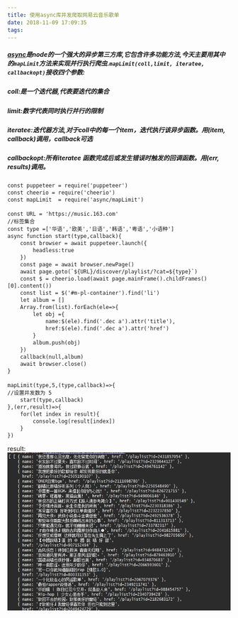```yaml
---
title: 使用async库并发爬取网易云音乐歌单
date: 2018-11-09 17:09:35
tags:
---
```


##### [async](https://github.com/caolan/async)是node的一个强大的异步第三方库,它包含许多功能方法,今天主要用其中的`mapLimit`方法来实现并行执行爬虫.`mapLimit(coll,limit, iteratee, callbackopt)`接收四个参数:
##### coll:是一个迭代器,代表要迭代的集合
##### limit:数字代表同时执行并行的限制
##### iteratee:迭代器方法,对于coll中的每一个item，迭代执行该异步函数。用(item, callback)调用，callback可选
##### callbackopt:所有iteratee 函数完成后或发生错误时触发的回调函数。用(err, results)调用。
```script
const puppeteer = require('puppeteer')
const cheerio = require('cheerio')
const mapLimit  = require('async/mapLimit')

const URL = 'https://music.163.com'
//标签集合
const type =['华语','欧美','日语','韩语','粤语','小语种']
async function start(type,callback){
	const browser = await puppeteer.launch({
		headless:true
	})
	const page = await browser.newPage()
	await page.goto(`${URL}/discover/playlist/?cat=${type}`)
	const $ = cheerio.load(await page.mainFrame().childFrames()[0].content())
	const list = $('#m-pl-container').find('li')
	let album = []
	Array.from(list).forEach(ele=>{
		let obj ={
			name:$(ele).find('.dec a').attr('title'),
			href:$(ele).find('.dec a').attr('href')
		}
		album.push(obj)
	})
	callback(null,album)
	await browser.close()
}

mapLimit(type,5,(type,callback)=>{
//设置并发数为 5
	start(type,callback)
},(err,result)=>{
	for(let index in result){
		console.log(result[index])
	}
})

```
result:
    ![](/images/album_list.png)

